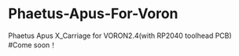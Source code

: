 # Phaetus-Apus-For-Voron
 Phaetus Apus X_Carriage for VORON2.4(with RP2040 toolhead PCB)
#Come soon！
